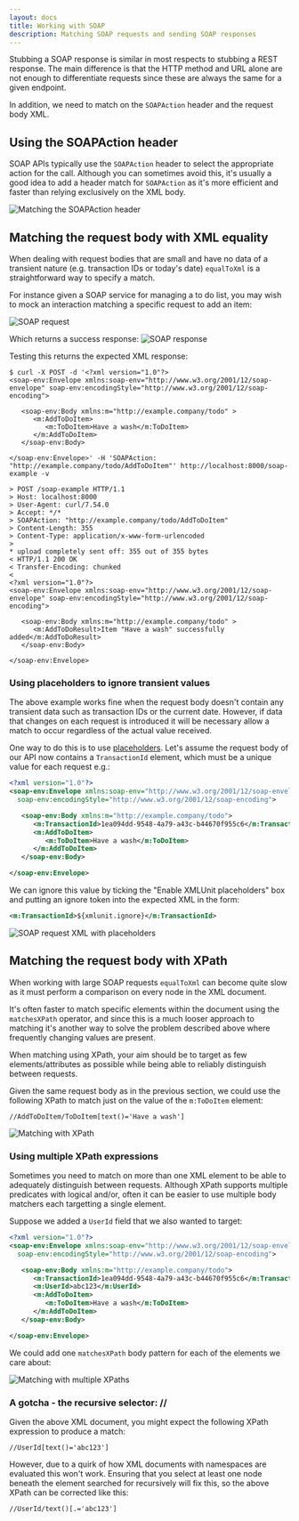 ```yaml
---
layout: docs
title: Working with SOAP
description: Matching SOAP requests and sending SOAP responses
---
```


Stubbing a SOAP response is similar in most respects to stubbing a REST response. The main difference is that the HTTP method
and URL alone are not enough to differentiate requests since these are always the same for a given endpoint.

In addition, we need to match on the `SOAPAction` header and the request body XML.

## Using the SOAPAction header

SOAP APIs typically use the `SOAPAction` header to select the appropriate action for the call.
Although you can sometimes avoid this, it's usually a good idea to add a header match for `SOAPAction` as it's more
efficient and faster than relying exclusively on the XML body.

<img src="/images/screenshots/soap-action-header.png" title="Matching the SOAPAction header" />

## Matching the request body with XML equality

When dealing with request bodies that are small and have no data of a transient nature (e.g. transaction IDs or today's date)
`equalToXml` is a straightforward way to specify a match.

For instance given a SOAP service for managing a to do list, you may wish to mock an interaction matching a specific request to add an item:

<img src="/images/screenshots/soap-request.png" title="SOAP request"/>

Which returns a success response:
<img src="/images/screenshots/soap-response.png" title="SOAP response"/>


Testing this returns the expected XML response:

```
$ curl -X POST -d '<?xml version="1.0"?>
<soap-env:Envelope xmlns:soap-env="http://www.w3.org/2001/12/soap-envelope" soap-env:encodingStyle="http://www.w3.org/2001/12/soap-encoding">

   <soap-env:Body xmlns:m="http://example.company/todo" >
      <m:AddToDoItem>
         <m:ToDoItem>Have a wash</m:ToDoItem>
      </m:AddToDoItem>
   </soap-env:Body>

</soap-env:Envelope>' -H 'SOAPAction: "http://example.company/todo/AddToDoItem"' http://localhost:8000/soap-example -v

> POST /soap-example HTTP/1.1
> Host: localhost:8000
> User-Agent: curl/7.54.0
> Accept: */*
> SOAPAction: "http://example.company/todo/AddToDoItem"
> Content-Length: 355
> Content-Type: application/x-www-form-urlencoded
>
* upload completely sent off: 355 out of 355 bytes
< HTTP/1.1 200 OK
< Transfer-Encoding: chunked
<
<?xml version="1.0"?>
<soap-env:Envelope xmlns:soap-env="http://www.w3.org/2001/12/soap-envelope" soap-env:encodingStyle="http://www.w3.org/2001/12/soap-encoding">

   <soap-env:Body xmlns:m="http://example.company/todo" >
      <m:AddToDoResult>Item "Have a wash" successfully added</m:AddToDoResult>
   </soap-env:Body>

</soap-env:Envelope>
```

### Using placeholders to ignore transient values

The above example works fine when the request body doesn't contain any transient data
such as transaction IDs or the current date. However, if data that changes on each
request is introduced it will be necessary allow a match to occur regardless of the
actual value received.

One way to do this is to use [placeholders](/docs/advanced-stubbing/#xml-placeholders).
Let's assume the request body of our API now contains a `TransactionId` element, which
must be a unique value for each request e.g.:

```xml
<?xml version="1.0"?>
<soap-env:Envelope xmlns:soap-env="http://www.w3.org/2001/12/soap-envelope"
  soap-env:encodingStyle="http://www.w3.org/2001/12/soap-encoding">

   <soap-env:Body xmlns:m="http://example.company/todo">
      <m:TransactionId>1ea094dd-9548-4a79-a43c-b44670f955c6</m:TransactionId>
      <m:AddToDoItem>
         <m:ToDoItem>Have a wash</m:ToDoItem>
      </m:AddToDoItem>
   </soap-env:Body>

</soap-env:Envelope>
```

We can ignore this value by ticking the "Enable XMLUnit placeholders" box and
putting an ignore token into the expected XML in the form:

```xml
<m:TransactionId>${xmlunit.ignore}</m:TransactionId>
```

<img src="/images/screenshots/soap-placeholders.png" title="SOAP request XML with placeholders"/>

## Matching the request body with XPath

When working with large SOAP requests `equalToXml` can become quite slow as it must perform a comparison on every node in the XML document.

It's often faster to match specific elements within the document using the `matchesXPath` operator,
and since this is a much looser approach to matching it's another way to solve
the problem described above where frequently changing values are present.

When matching using XPath, your aim should be to target as few elements/attributes as possible while being able
to reliably distinguish between requests.

Given the same request body as in the previous section, we could use the following
XPath to match just on the value of the `m:ToDoItem` element:

```xpath
//AddToDoItem/ToDoItem[text()='Have a wash']
```

<img src="/images/screenshots/xpath-soap-match.png" title="Matching with XPath" />


### Using multiple XPath expressions

Sometimes you need to match on more than one XML element to be able to adequately
distinguish between requests. Although XPath supports multiple predicates with logical and/or,
often it can be easier to use multiple body matchers each targetting a single element.

Suppose we added a `UserId` field that we also wanted to target:

```xml
<?xml version="1.0"?>
<soap-env:Envelope xmlns:soap-env="http://www.w3.org/2001/12/soap-envelope"
  soap-env:encodingStyle="http://www.w3.org/2001/12/soap-encoding">

   <soap-env:Body xmlns:m="http://example.company/todo">
      <m:TransactionId>1ea094dd-9548-4a79-a43c-b44670f955c6</m:TransactionId>
      <m:UserId>abc123</m:UserId>
      <m:AddToDoItem>
         <m:ToDoItem>Have a wash</m:ToDoItem>
      </m:AddToDoItem>
   </soap-env:Body>

</soap-env:Envelope>
```

We could add one `matchesXPath` body pattern for each of the elements we
care about:

<img src="/images/screenshots/multiple-xpath-soap-match.png" title="Matching with multiple XPaths" />

### A gotcha - the recursive selector: //

Given the above XML document, you might expect the following XPath expression to
produce a match:

```xpath
//UserId[text()='abc123']
```

However, due to a quirk of how XML documents with namespaces are evaluated this won't work.
Ensuring that you select at least one node beneath the element searched for recursively
will fix this, so the above XPath can be corrected like this:

```xpath
//UserId/text()[.='abc123']
```
